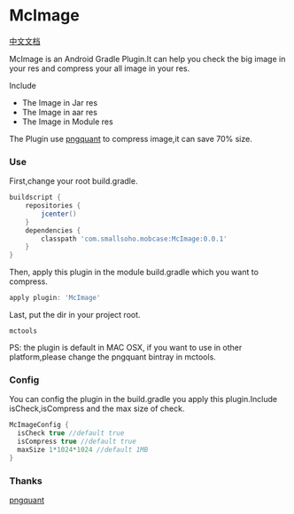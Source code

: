 # McImage

[中文文档](README-CN.md)

McImage is an Android Gradle Plugin.It can help you check the big image in your res and compress your all image in your res.

Include

- The Image in Jar res
- The Image in aar res
- The Image in Module res

The Plugin use [pngquant](https://github.com/pornel/pngquant) to compress image,it can save 70% size.

### Use

First,change your root build.gradle.

```groovy
buildscript {
    repositories {
        jcenter()
    }
    dependencies {
        classpath 'com.smallsoho.mobcase:McImage:0.0.1'
    }
}
```

Then, apply this plugin in the module build.gradle which you want to compress.

```groovy
apply plugin: 'McImage'
```

Last, put the dir in your project root.

```
mctools
```

PS: the plugin is default in MAC OSX, if you want to use in other platform,please change the pngquant bintray in mctools.

### Config

You can config the plugin in the build.gradle you apply this plugin.Include isCheck,isCompress and the max size of check.

```groovy
McImageConfig {
  isCheck true //default true
  isCompress true //default true
  maxSize 1*1024*1024 //default 1MB 
}
```

### Thanks

[pngquant](https://github.com/pornel/pngquant)




